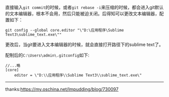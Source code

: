 直接输入`git commit`的时候，或者`git rebase -i`来压缩的时候，都会进入git默认的文本编辑器，根本不会用，然后只能被迫关闭。后得知可以更改文本编辑器，配置如下：
```
git config --global core.editor "\"D:\应用程序\Sublime Text3\sublime_text.exe\""
```
更改后，当git要进入文本编辑器的时候，就会直接打开路径下的sublime text了。

配制后的`C:\Users\admin\.gitconfig`如下:
```
//...略
[core]
	editor = \"D:\\应用程序\\Sublime Text3\\sublime_text.exe\"
```
---
thanks:https://my.oschina.net/lmpudding/blog/730097
